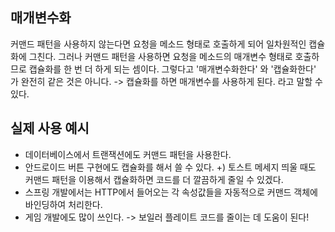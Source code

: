 ## 매개변수화
커맨드 패턴을 사용하지 않는다면 요청을 메소드 형태로 호출하게 되어 일차원적인 캡슐화에 그친다.
그러나 커맨드 패턴을 사용하면 요청을 메소드의 매개변수 형태로 호출하므로 캡슐화를 한 번 더 하게 되는 셈이다.
그렇다고 '매개변수화한다' 와 '캡슐화한다' 가 완전히 같은 것은 아니다.
-> 캡슐화를 하면 매개변수를 사용하게 된다. 라고 말할 수 있다.

## 실제 사용 예시
- 데이터베이스에서 트랜잭션에도 커맨드 패턴을 사용한다.
- 안드로이드 버튼 구현에도 캡슐화를 해서 쓸 수 있다. 
+) 토스트 메세지 띄울 때도 커맨드 패턴을 이용해서 캡슐화하면 코드를 더 깔끔하게 줄일 수 있겠다.
- 스프링 개발에서는 HTTP에서 들어오는 각 속성값들을 자동적으로 커맨드 객체에 바인딩하여 처리한다.
- 게임 개발에도 많이 쓰인다.
-> 보일러 플레이트 코드를 줄이는 데 도움이 된다!
